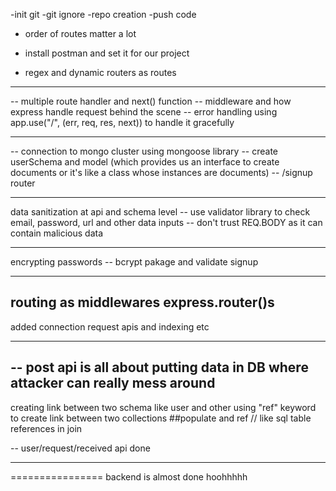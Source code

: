 -init git
-git ignore
-repo creation
-push code

- order of routes matter a lot

- install postman and set it for our project
- regex and dynamic routers as routes

---

-- multiple route handler and next() function
-- middleware and how express handle request behind the scene
-- error handling using app.use("/", (err, req, res, next)) to handle it gracefully

---

-- connection to mongo cluster using mongoose library
-- create userSchema and model (which provides us an interface to create documents or it's like a class whose instances are documents)
-- /signup router

---

data sanitization at api and schema level
-- use validator library to check email, password, url and other data inputs
-- don't trust REQ.BODY as it can contain malicious data

---

encrypting passwords -- bcrypt pakage and validate signup

---

## routing as middlewares express.router()s

added connection request apis and indexing etc

---

## -- post api is all about putting data in DB where attacker can really mess around

creating link between two schema like user and other using "ref" keyword to create link between two collections ##populate and ref // like sql table references in join

-- user/request/received api done

---

<!-- feed api done
pagination -> only view 10 user at a time not send all the data at a time

/feed?page=1&limit=10 -> gives first 10 users 1-10 .skip(0).limit(10)
/feed?page=2&limit=10 -> gives user from 11-20 .skip(10).limit(10)
/feed?page=3&limit=10 -> gives user from 21-30 .skip(20).limit(10)

.skip() -> how many documents to skip from the start
.limit() -> how many documents we want
skip = (pageNo - 1)\* limit -->

================
backend is almost done hoohhhhh
